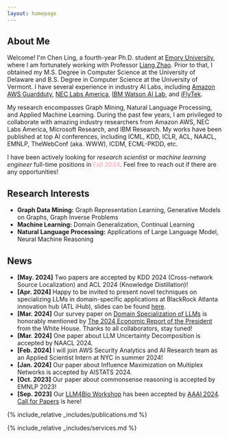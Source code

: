```yaml
---
layout: homepage
---
```


## About Me

Welcome! I'm Chen Ling, a fourth-year Ph.D. student at [Emory University](https://www.cs.emory.edu/home/), where I am fortunately working with Professor [Liang Zhao](http://cs.emory.edu/~lzhao41/index.htm). Prior to that, I obtained my M.S. Degree in Computer Science at the University of Delaware and B.S. Degree in Computer Science at the University of Vermont. I have several experience in industry AI Labs, including [Amazon AWS Guardduty](https://aws.amazon.com/guardduty/), [NEC Labs America](https://www.nec-labs.com/research/data-science-system-security/), [IBM Watson AI Lab](https://mitibmwatsonailab.mit.edu/), and [iFlyTek](https://global.iflytek.com/).

My research encompasses Graph Mining, Natural Language Processing, and Applied Machine Learning. During the past few years, I am privileged to collaborate with amazing industry researchers from Amazon AWS, NEC Labs America, Microsoft Research, and IBM Research. My works have been published at top AI conferences, including ICML, KDD, ICLR, ACL, NAACL, EMNLP, TheWebConf (aka. WWW), ICDM, ECML-PKDD, etc.

I have been actively looking for *research scientist* or *machine learning engineer* full-time positions in <span style="color:lightpink;font-weight:bold">Fall 2024</span>. Feel free to reach out if there are any opportunities!

## Research Interests

- **Graph Data Mining:** Graph Representation Learning, Generative Models on Graphs, Graph Inverse Problems
- **Machine Learning:** Domain Generalization, Continual Learning
- **Natural Language Processing:** Applications of Large Language Model, Neural Machine Reasoning

## News
- **[May. 2024]** Two papers are accepted by KDD 2024 (Cross-network Source Localization) and ACL 2024 (Knowledge Distillation)!
- **[Apr. 2024]** Happy to be invited to present novel techniques on specializing LLMs in domain-specific applications at BlackRock Atlanta innovation hub (ATL iHub), slides can be found [here](./assets/files/domain_specialization_blackrock.pdf).
- **[Mar. 2024]** Our survey paper on [Domain Specialization of LLMs](https://arxiv.org/abs/2305.18703) is honorably mentioned by [The 2024 Economic Report of the President](https://www.whitehouse.gov/cea/written-materials/2024/03/21/the-2024-economic-report-of-the-president/) from the White House. Thanks to all collaborators, stay tuned!
- **[Mar. 2024]** One paper about LLM Uncertainty Decomposition is accepted by NAACL 2024.
- **[Feb. 2024]** I will join AWS Security Analytics and AI Research team as an Applied Scientist Intern at NYC in summer 2024!
- **[Jan. 2024]** Our paper about Influence Maximization on Multiplex Networks is accepted by AISTATS 2024.
- **[Oct. 2023]** Our paper about commonsense reasoning is accepted by EMNLP 2023!
- **[Sep. 2023]** Our [LLM4Bio Workshop](https://llms4science-community.github.io/aaai2024.html) has been accepted by [AAAI 2024](https://aaai.org/aaai-conference/). [Call for Papers](https://llms4science-community.github.io/aaai2024.html#call4paper) is here!

{% include_relative _includes/publications.md %}

{% include_relative _includes/services.md %}

